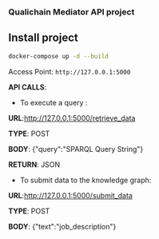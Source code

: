 ### Qualichain Mediator API project

## Install project

```bash
docker-compose up -d --build
```

Access Point: `http://127.0.0.1:5000`

**API CALLS**:
*  To execute a query : 
    
**URL**:http://127.0.0.1:5000/retrieve_data

**TYPE**: POST

**BODY**: {"query":"SPARQL Query String"}
 
**RETURN**: JSON

*  To submit data to the knowledge graph:

**URL**:http://127.0.0.1:5000/submit_data

**TYPE**: POST

**BODY**: {"text":"job_description"}
    
    